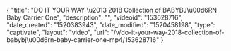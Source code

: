 {
    "title": "DO IT YOUR WAY \u2013 2018 Collection of BABYBJ\u00d6RN Baby Carrier One",
    "description": "",
    "videoid": "153628716",
    "date_created": "1520383943",
    "date_modified": "1520458198",
    "type": "captivate",
    "layout": "video",
    "url": "\/v\/do-it-your-way-2018-collection-of-babybj\u00d6rn-baby-carrier-one-mp4\/153628716"
}